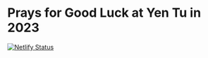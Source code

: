 # Prays for Good Luck at Yen Tu in 2023

[![Netlify Status](https://api.netlify.com/api/v1/badges/35bd9d1e-a640-4875-a76a-cabc1cc2de0f/deploy-status)](https://app.netlify.com/sites/prays-for-good-luck/deploys)

